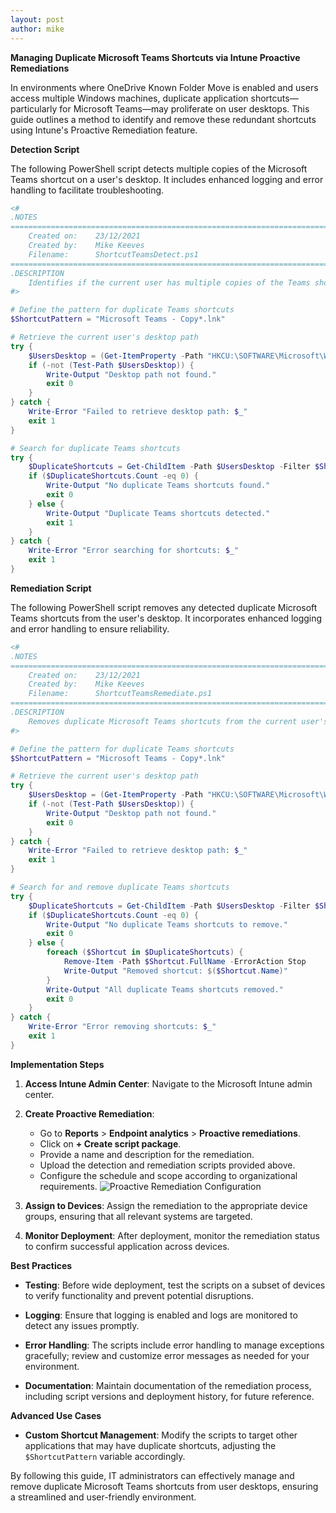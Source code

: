 ```yaml
---
layout: post
author: mike
---
```


**Managing Duplicate Microsoft Teams Shortcuts via Intune Proactive Remediations**

In environments where OneDrive Known Folder Move is enabled and users access multiple Windows machines, duplicate application shortcuts—particularly for Microsoft Teams—may proliferate on user desktops. This guide outlines a method to identify and remove these redundant shortcuts using Intune's Proactive Remediation feature.

**Detection Script**

The following PowerShell script detects multiple copies of the Microsoft Teams shortcut on a user's desktop. It includes enhanced logging and error handling to facilitate troubleshooting.

```powershell
<#
.NOTES
===========================================================================
    Created on:    23/12/2021
    Created by:    Mike Keeves
    Filename:      ShortcutTeamsDetect.ps1
===========================================================================
.DESCRIPTION
    Identifies if the current user has multiple copies of the Teams shortcut on the desktop.
#>

# Define the pattern for duplicate Teams shortcuts
$ShortcutPattern = "Microsoft Teams - Copy*.lnk"

# Retrieve the current user's desktop path
try {
    $UsersDesktop = (Get-ItemProperty -Path "HKCU:\SOFTWARE\Microsoft\Windows\CurrentVersion\Explorer\User Shell Folders" -Name "Desktop").Desktop
    if (-not (Test-Path $UsersDesktop)) {
        Write-Output "Desktop path not found."
        exit 0
    }
} catch {
    Write-Error "Failed to retrieve desktop path: $_"
    exit 1
}

# Search for duplicate Teams shortcuts
try {
    $DuplicateShortcuts = Get-ChildItem -Path $UsersDesktop -Filter $ShortcutPattern -ErrorAction Stop
    if ($DuplicateShortcuts.Count -eq 0) {
        Write-Output "No duplicate Teams shortcuts found."
        exit 0
    } else {
        Write-Output "Duplicate Teams shortcuts detected."
        exit 1
    }
} catch {
    Write-Error "Error searching for shortcuts: $_"
    exit 1
}
```

**Remediation Script**

The following PowerShell script removes any detected duplicate Microsoft Teams shortcuts from the user's desktop. It incorporates enhanced logging and error handling to ensure reliability.

```powershell
<#
.NOTES
===========================================================================
    Created on:    23/12/2021
    Created by:    Mike Keeves
    Filename:      ShortcutTeamsRemediate.ps1
===========================================================================
.DESCRIPTION
    Removes duplicate Microsoft Teams shortcuts from the current user's desktop.
#>

# Define the pattern for duplicate Teams shortcuts
$ShortcutPattern = "Microsoft Teams - Copy*.lnk"

# Retrieve the current user's desktop path
try {
    $UsersDesktop = (Get-ItemProperty -Path "HKCU:\SOFTWARE\Microsoft\Windows\CurrentVersion\Explorer\User Shell Folders" -Name "Desktop").Desktop
    if (-not (Test-Path $UsersDesktop)) {
        Write-Output "Desktop path not found."
        exit 0
    }
} catch {
    Write-Error "Failed to retrieve desktop path: $_"
    exit 1
}

# Search for and remove duplicate Teams shortcuts
try {
    $DuplicateShortcuts = Get-ChildItem -Path $UsersDesktop -Filter $ShortcutPattern -ErrorAction Stop
    if ($DuplicateShortcuts.Count -eq 0) {
        Write-Output "No duplicate Teams shortcuts to remove."
        exit 0
    } else {
        foreach ($Shortcut in $DuplicateShortcuts) {
            Remove-Item -Path $Shortcut.FullName -ErrorAction Stop
            Write-Output "Removed shortcut: $($Shortcut.Name)"
        }
        Write-Output "All duplicate Teams shortcuts removed."
        exit 0
    }
} catch {
    Write-Error "Error removing shortcuts: $_"
    exit 1
}
```

**Implementation Steps**

1. **Access Intune Admin Center**: Navigate to the Microsoft Intune admin center.

2. **Create Proactive Remediation**:
   - Go to **Reports** > **Endpoint analytics** > **Proactive remediations**.
   - Click on **+ Create script package**.
   - Provide a name and description for the remediation.
   - Upload the detection and remediation scripts provided above.
   - Configure the schedule and scope according to organizational requirements.
   ![Proactive Remediation Configuration](/mkeeves.github.io_images/2024-11-02-proactive-remediation-shortcutcleanupteams/1.jpg)

3. **Assign to Devices**: Assign the remediation to the appropriate device groups, ensuring that all relevant systems are targeted.

4. **Monitor Deployment**: After deployment, monitor the remediation status to confirm successful application across devices.

**Best Practices**

- **Testing**: Before wide deployment, test the scripts on a subset of devices to verify functionality and prevent potential disruptions.

- **Logging**: Ensure that logging is enabled and logs are monitored to detect any issues promptly.

- **Error Handling**: The scripts include error handling to manage exceptions gracefully; review and customize error messages as needed for your environment.

- **Documentation**: Maintain documentation of the remediation process, including script versions and deployment history, for future reference.

**Advanced Use Cases**

- **Custom Shortcut Management**: Modify the scripts to target other applications that may have duplicate shortcuts, adjusting the `$ShortcutPattern` variable accordingly.

By following this guide, IT administrators can effectively manage and remove duplicate Microsoft Teams shortcuts from user desktops, ensuring a streamlined and user-friendly environment. 